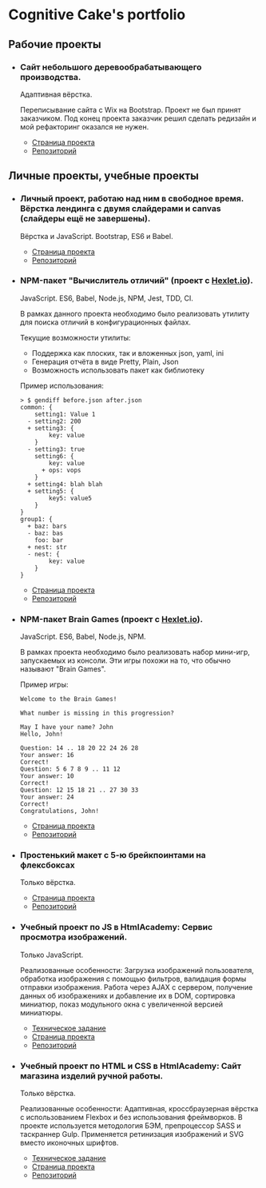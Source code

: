 # Cognitive Cake's portfolio

## Рабочие проекты

* ### Cайт небольшого деревообрабатывающего производства.

    Адаптивная вёрстка.

    Переписывание сайта с Wix на Bootstrap.
Проект не был принят заказчиком. Под конец проекта заказчик решил сделать редизайн и мой рефакторинг оказался не нужен.


    * [Страница проекта](https://cognitive-cake.github.io/pictor/)  
    * [Репозиторий](https://github.com/cognitive-cake/pictor)

## Личные проекты, учебные проекты

* ### Личный проект, работаю над ним в свободное время. Вёрстка лендинга с двумя слайдерами и canvas (слайдеры ещё не завершены).

    Вёрстка и JavaScript. Bootstrap, ES6 и Babel.

    * [Страница проекта](https://cognitive-cake.github.io/landing-giant-app/)   
    * [Репозиторий](https://github.com/cognitive-cake/landing-giant-app)

* ### NPM-пакет "Вычислитель отличий" (проект с [Hexlet.io](https://hexlet.io)).

    JavaScript. ES6, Babel, Node.js, NPM, Jest, TDD, CI.

    В рамках данного проекта необходимо было реализовать утилиту для поиска отличий в конфигурационных файлах.

    Текущие возможности утилиты:

    * Поддержка как плоских, так и вложенных json, yaml, ini
    * Генерация отчёта в виде Pretty, Plain, Json
    * Возможность использовать пакет как библиотеку

    Пример использования:

    ```
    > $ gendiff before.json after.json                            
    common: {
        setting1: Value 1
      - setting2: 200
      + setting3: {
            key: value
        }
      - setting3: true
        setting6: {
            key: value
          + ops: vops
        }
      + setting4: blah blah
      + setting5: {
            key5: value5
        }
    }
    group1: {
      + baz: bars
      - baz: bas
        foo: bar
      + nest: str
      - nest: {
            key: value
        }
    }
    ```

    * [Страница проекта](https://www.npmjs.com/package/gendiff-cake)
    * [Репозиторий](https://github.com/cognitive-cake/project-lvl2-s269)    

* ### NPM-пакет Brain Games (проект с [Hexlet.io](https://hexlet.io)).

    JavaScript. ES6, Babel, Node.js, NPM.

    В рамках проекта необходимо было реализовать набор мини-игр, запускаемых из консоли. Эти игры похожи на то, что обычно называют "Brain Games".  

    Пример игры:

    ```
    Welcome to the Brain Games!

    What number is missing in this progression?

    May I have your name? John
    Hello, John!

    Question: 14 .. 18 20 22 24 26 28
    Your answer: 16
    Correct!
    Question: 5 6 7 8 9 .. 11 12
    Your answer: 10
    Correct!
    Question: 12 15 18 21 .. 27 30 33
    Your answer: 24
    Correct!
    Congratulations, John!
    ```

    * [Страница проекта](https://www.npmjs.com/package/braingames-cake) 
    * [Репозиторий](https://github.com/cognitive-cake/project-lvl1-s220)


* ### Простенький макет с 5-ю брейкпоинтами на флексбоксах

    Только вёрстка.

    * [Страница проекта](https://cognitive-cake.github.io/simple-adaptive-site/)  
    * [Репозиторий](https://github.com/cognitive-cake/simple-adaptive-site)


* ### Учебный проект по JS в HtmlAcademy: Сервис просмотра изображений.

    Только JavaScript.

    Реализованные особенности: Загрузка изображений пользователя, обработка изображения с помощью фильтров, валидация формы отправки изображения. Работа через AJAX с сервером, получение данных об изображениях и добавление их в DOM, сортировка миниатюр, показ модульного окна с увеличенной версией миниатюры.

    * [Техническое задание](https://github.com/cognitive-cake/kekstagram/blob/master/Specification.md)  
    * [Страница проекта](https://cognitive-cake.github.io/kekstagram/)
    * [Репозиторий](https://github.com/cognitive-cake/kekstagram)


* ### Учебный проект по HTML и CSS в HtmlAcademy: Сайт магазина изделий ручной работы.

    Только вёрстка.

    Реализованные особенности: Адаптивная, кроссбраузерная вёрстка c использованием Flexbox и без использования фреймворков. В проекте используется методология БЭМ, препроцессор SASS и таскраннер Gulp. Применяется ретинизация изображений и SVG вместо иконочных шрифтов.

    * [Техническое задание](https://github.com/cognitive-cake/mimimishka/blob/master/Specification.md)
    * [Страница проекта](https://cognitive-cake.github.io/mimimishka/)
    * [Репозиторий](https://github.com/cognitive-cake/mimimishka)
